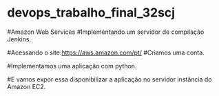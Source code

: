 # devops_trabalho_final_32scj
#Amazon Web Services
#Implementando um servidor de compilação Jenkins.

#Acessando o site:https://aws.amazon.com/pt/
#Criamos uma conta. 

#Implementamos uma aplicação com python.

#E vamos expor essa disponibilizar a aplicação no servidor instância do Amazon EC2.


